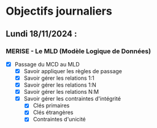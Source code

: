 # Objectifs journaliers

## Lundi 18/11/2024 :

### MERISE - Le MLD (Modèle Logique de Données)

- [x] Passage du MCD au MLD
  - [x] Savoir appliquer les règles de passage
  - [x] Savoir gérer les relations 1:1
  - [x] Savoir gérer les relations 1:N
  - [x] Savoir gérer les relations N:M
  - [x] Savoir gérer les contraintes d'intégrité
    - [x] Clés primaires
    - [x] Clés étrangères
    - [x] Contraintes d'unicité